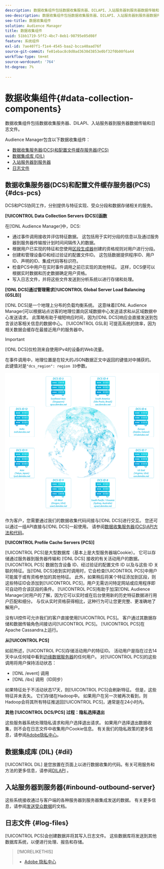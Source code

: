 ```yaml
---
description: 数据收集组件包括数据收集服务器、DILAPI、入站服务器到服务器数据传输和日志文件。
seo-description: 数据收集组件包括数据收集服务器、DILAPI、入站服务器到服务器数据传输和日志文件。
seo-title: 数据收集组件
solution: Audience Manager
title: 数据收集组件
uuid: 51bb1719-5ff2-4bc7-8eb1-98795e05d08f
feature: 系统组件
exl-id: 7ae407f1-f1e4-4545-baa2-bcca40aad76f
source-git-commit: fe01ebac8c0d0ad3630d3853e0bf32f0b00f6a44
workflow-type: tm+mt
source-wordcount: '764'
ht-degree: 7%

---
```


# 数据收集组件{#data-collection-components}

数据收集组件包括数据收集服务器、DILAPI、入站服务器到服务器数据传输和日志文件。

<!-- 

c_compcollect.xml

 -->

Audience Manager包含以下数据收集组件：

* [数据收集服务器(DCS)和配置文件缓存服务器(PCS)](../../reference/system-components/components-data-collection.md#dcs-pcs)
* [数据集成库 (DIL)](../../reference/system-components/components-data-collection.md#dil)
* [入站服务器到服务器](../../reference/system-components/components-data-collection.md#inbound-outbound-server)
* [日志文件](../../reference/system-components/components-data-collection.md#log-files)

## 数据收集服务器(DCS)和配置文件缓存服务器(PCS){#dcs-pcs}

DCS和PCS协同工作，分别提供与特征实现、受众分段和数据存储相关的服务。

**[!UICONTROL Data Collection Servers (DCS)]函数**

在[!DNL Audience Manager]中，DCS:

* 通过事件调用接收并评估特征数据。 这包括用于实时分段的信息以及通过服务器到服务器传输按计划时间间隔传入的数据。
* 根据用户已实现的特征和您使用[区段生成器](../../features/segments/segment-builder.md)创建的资格规则对用户进行分段。
* 创建和管理设备ID和经过验证的配置文件ID。 这包括数据提供程序ID、用户ID、声明的ID、集成代码等标识符。
* 检查PCS中用户在实时事件调用之前已实现的其他特征。 这样，DCS便可以根据实时数据和历史数据确定用户资格。
* 写入日志文件，并将这些文件发送到分析系统以进行存储和处理。

**[!DNL DCS]通过管理需求[!UICONTROL Global Server Load Balancing (GSLB)]**

[!DNL DCS]是一个地理上分布的负载均衡系统。 这意味着[!DNL Audience Manager]可以根据站点访客的地理位置向区域数据中心发送请求和从区域数据中心发送请求。 此策略有助于缩短响应时间，因为[!DNL DCS]响应会直接发送到包含该访客相关信息的数据中心。 [!UICONTROL GSLB] 可提高系统的效率，因为相关数据会缓存在最接近用户的服务器中。

>[!IMPORTANT]
>
>[!DNL DCS]仅检测来自使用IPv4的设备的Web流量。

在事件调用中，地理位置是在较大的JSON数据正文中返回的键值对中捕获的。 此键值对是`"dcs_region": region ID`参数。

![](assets/dcs-map.png)

作为客户，您需要通过我们的数据收集代码间接与[!DNL DCS]进行交互。 您还可以通过一组API直接与[!DNL DCS]一起使用。 请参阅[数据收集服务器(DCS)API方法和代码](../../api/dcs-intro/dcs-event-calls/dcs-event-calls.md)。

**[!UICONTROL Profile Cache Servers (PCS)]**

[!UICONTROL PCS]是大型数据库（基本上是大型服务器端Cookie）。 它可以存储通过服务器到服务器传输和 [!DNL DCS] 接收的有关活动用户的数据。[!UICONTROL PCS] 数据包含设备 ID、经过验证的配置文件 ID 以及与这些 ID 关联的特征。当[!DNL DCS]收到实时调用时，它会检查[!UICONTROL PCS]中用户可能属于或有资格参加的其他特征。 此外，如果稍后将某个特征添加到区段，则这些特征ID会添加到[!UICONTROL PCS]，用户无需访问特定网站或应用程序即可自动符合该区段的条件。 [!UICONTROL PCS]有助于加深[!DNL Audience Manager]对用户的了解，因为它可以实时或在后台使用新的历史特征数据进行用户匹配和细分。 与仅从实时资格获得相比，这种行为可让您更完整、更准确地了解用户。

没有UI控件可允许我们的客户直接使用[!UICONTROL PCS]。 客户通过其数据存储和数据传输角色间接访问[!UICONTROL PCS]。 [!UICONTROL PCS]在Apache Cassandra上运行。

**从[!UICONTROL PCS]**

如前所述，[!UICONTROL PCS]存储活动用户的特征ID。 活动用户是指在过去14天中从任何域中看到[边缘数据服务器](../../reference/system-components/components-edge.md)的任何用户。 对[!UICONTROL PCS]的这些调用将用户保持活动状态：

* [!DNL /event] 调用
* [!DNL /ibs] 调用（ID同步）

<!-- 

Removed /dpm calls from the bulleted list. /dpm calls have been deprecated.

 -->

如果特征处于不活动状态17天，则[!UICONTROL PCS]会刷新特征。 但是，这些特征并未丢失。 它们存储在Hadoop中。 如果用户在另一次被再次看到，则Hadoop会将其所有特征推送回[!UICONTROL PCS]，通常是在24小时内。

**其他 [!UICONTROL DCS/PCS] 过程：隐私选择退出**

这些服务器系统处理隐私请求和用户选择退出请求。 如果用户选择退出数据收集，则不会在日志文件中收集用户Cookie信息。 有关我们的隐私政策的更多信息，请参阅[Adobe隐私中心](https://www.adobe.com/cn/privacy/advertising-services.html)。

## 数据集成库 (DIL) {#dil}

[!UICONTROL DIL] 是您放置在页面上以进行数据收集的代码。有关可用服务和方法的更多信息，请参阅[DILAPI](../../dil/dil-overview.md) 。

## 入站服务器到服务器{#inbound-outbound-server}

这些系统接收通过与客户端的各种服务器到服务器集成发送的数据。 有关更多信息，请参阅[发送受众数据](/help/using/integration/sending-audience-data/real-time-data-integration/real-time-tech-specs.md)的文档。

## 日志文件 {#log-files}

[!UICONTROL PCS]会创建数据并将其写入日志文件。 这些数据库将发送到其他数据库系统，以便进行处理、报告和存储。

>[!MORELIKETHIS]
>
>* [Adobe 隐私中心](https://www.adobe.com/cn/privacy.html)


